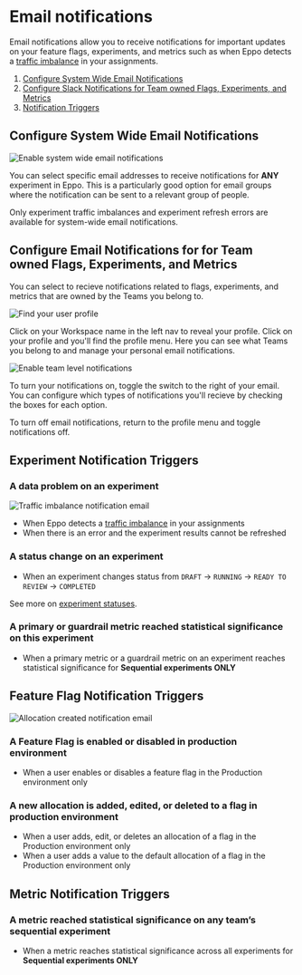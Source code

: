 # Email notifications

Email notifications allow you to receive notifications for important updates on your feature flags, experiments, and metrics such as when Eppo detects a [traffic imbalance](/statistics/sample-ratio-mismatch) in your assignments.

1. [Configure System Wide Email Notifications](#configure-system-wide-email-notifications)
2. [Configure Slack Notifications for Team owned Flags, Experiments, and Metrics](#configure-email-notifications-for-for-team-owned-flags-experiments-and-metrics)
3. [Notification Triggers](#experiment-notification-triggers)

## Configure System Wide Email Notifications

![Enable system wide email notifications](/img/administration/system-wide-email-notifications.png)

You can select specific email addresses to receive notifications for **ANY** experiment in Eppo. This is a particularly good option for email groups where the notification can be sent to a relevant group of people.

Only experiment traffic imbalances and experiment refresh errors are available for system-wide email notifications.

## Configure Email Notifications for for Team owned Flags, Experiments, and Metrics

You can select to recieve notifications related to flags, experiments, and metrics that are owned by the Teams you belong to.

![Find your user profile](/img/administration/user-profile.png)

Click on your Workspace name in the left nav to reveal your profile. Click on your profile and you'll find the profile menu. Here you can see what Teams you belong to and manage your personal email notifications.

![Enable team level notifications](/img/administration/user-profile-menu.png)

To turn your notifications on, toggle the switch to the right of your email. You can configure which types of notifications you'll recieve by checking the boxes for each option.

To turn off email notifications, return to the profile menu and toggle notifications off.

## Experiment Notification Triggers

### A data problem on an experiment

![Traffic imbalance notification email](/img/administration/traffic-imbalance-email.png)

- When Eppo detects a [traffic imbalance](/statistics/sample-ratio-mismatch) in your assignments
- When there is an error and the experiment results cannot be refreshed

### A status change on an experiment

- When an experiment changes status from `DRAFT` &rarr; `RUNNING` &rarr; `READY TO REVIEW` &rarr; `COMPLETED`

See more on <a href="https://docs.geteppo.com/building-experiments/experiment-analysis/experiment-status" target="_blank">experiment statuses</a>.

### A primary or guardrail metric reached statistical significance on this experiment

- When a primary metric or a guardrail metric on an experiment reaches statistical significance for **Sequential experiments ONLY**

## Feature Flag Notification Triggers

![Allocation created notification email](/img/administration/flag-change-email.png)

### A Feature Flag is enabled or disabled in production environment

- When a user enables or disables a feature flag in the Production environment only

### A new allocation is added, edited, or deleted to a flag in production environment

- When a user adds, edit, or deletes an allocation of a flag in the Production environment only
- When a user adds a value to the default allocation of a flag in the Production environment only

## Metric Notification Triggers

### A metric reached statistical significance on any team’s sequential experiment

- When a metric reaches statistical significance across all experiments for **Sequential experiments ONLY**
